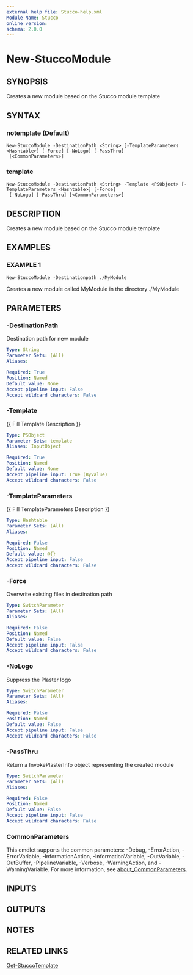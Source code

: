 ```yaml
---
external help file: Stucco-help.xml
Module Name: Stucco
online version:
schema: 2.0.0
---
```


# New-StuccoModule

## SYNOPSIS
Creates a new module based on the Stucco module template

## SYNTAX

### notemplate (Default)
```
New-StuccoModule -DestinationPath <String> [-TemplateParameters <Hashtable>] [-Force] [-NoLogo] [-PassThru]
 [<CommonParameters>]
```

### template
```
New-StuccoModule -DestinationPath <String> -Template <PSObject> [-TemplateParameters <Hashtable>] [-Force]
 [-NoLogo] [-PassThru] [<CommonParameters>]
```

## DESCRIPTION
Creates a new module based on the Stucco module template

## EXAMPLES

### EXAMPLE 1
```
New-StuccoModule -Destinationpath ./MyModule
```

Creates a new module called MyModule in the directory ./MyModule

## PARAMETERS

### -DestinationPath
Destination path for new module

```yaml
Type: String
Parameter Sets: (All)
Aliases:

Required: True
Position: Named
Default value: None
Accept pipeline input: False
Accept wildcard characters: False
```

### -Template
{{ Fill Template Description }}

```yaml
Type: PSObject
Parameter Sets: template
Aliases: InputObject

Required: True
Position: Named
Default value: None
Accept pipeline input: True (ByValue)
Accept wildcard characters: False
```

### -TemplateParameters
{{ Fill TemplateParameters Description }}

```yaml
Type: Hashtable
Parameter Sets: (All)
Aliases:

Required: False
Position: Named
Default value: @{}
Accept pipeline input: False
Accept wildcard characters: False
```

### -Force
Overwrite existing files in destination path

```yaml
Type: SwitchParameter
Parameter Sets: (All)
Aliases:

Required: False
Position: Named
Default value: False
Accept pipeline input: False
Accept wildcard characters: False
```

### -NoLogo
Suppress the Plaster logo

```yaml
Type: SwitchParameter
Parameter Sets: (All)
Aliases:

Required: False
Position: Named
Default value: False
Accept pipeline input: False
Accept wildcard characters: False
```

### -PassThru
Return a InvokePlasterInfo object representing the created module

```yaml
Type: SwitchParameter
Parameter Sets: (All)
Aliases:

Required: False
Position: Named
Default value: False
Accept pipeline input: False
Accept wildcard characters: False
```

### CommonParameters
This cmdlet supports the common parameters: -Debug, -ErrorAction, -ErrorVariable, -InformationAction, -InformationVariable, -OutVariable, -OutBuffer, -PipelineVariable, -Verbose, -WarningAction, and -WarningVariable. For more information, see [about_CommonParameters](http://go.microsoft.com/fwlink/?LinkID=113216).

## INPUTS

## OUTPUTS

## NOTES

## RELATED LINKS

[Get-StuccoTemplate]()


